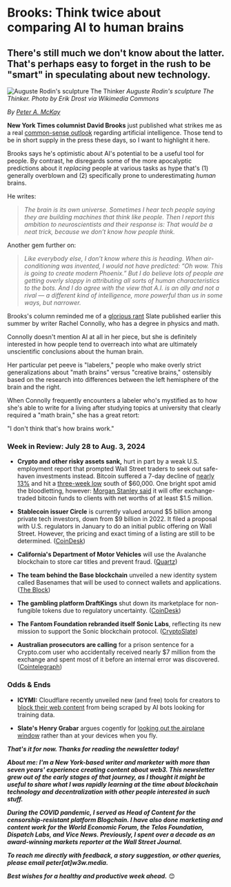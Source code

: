 # Brooks: Think twice about comparing AI to human brains
## There's still much we don't know about the latter. That's perhaps easy to forget in the rush to be "smart" in speculating about new technology.

![Auguste Rodin's sculpture The Thinker](https://upload.wikimedia.org/wikipedia/commons/thumb/4/48/The_Thinker_%2824284172271%29.jpg/2560px-The_Thinker_%2824284172271%29.jpg)
*Auguste Rodin's sculpture The Thinker. Photo by Erik Drost via Wikimedia Commons*

_By_ [_Peter A. McKay_](https://pmckay.com)

**New York Times columnist David Brooks** just published what strikes me as a real [common-sense outlook](https://www.nytimes.com/interactive/2024/07/31/opinion/ai-fears.html?123) regarding artificial intelligence. Those tend to be in short supply in the press these days, so I want to highlight it here.

Brooks says he's optimistic about AI's potential to be a useful tool for people. By contrast, he disregards some of the more apocalyptic predictions about it *replacing* people at various tasks as hype that's (1) generally overblown and (2) specifically prone to underestimating *human* brains.

He writes:

<blockquote><em>The brain is its own universe. Sometimes I hear tech people saying they are building machines that think like people. Then I report this ambition to neuroscientists and their response is: That would be a neat trick, because we don’t know how people think.</em></blockquote>

Another gem further on:

<blockquote><em>Like everybody else, I don’t know where this is heading. When air-conditioning was invented, I would not have predicted: “Oh wow. This is going to create modern Phoenix.” But I do believe lots of people are getting overly sloppy in attributing all sorts of human characteristics to the bots. And I do agree with the view that A.I. is an ally and not a rival — a different kind of intelligence, more powerful than us in some ways, but narrower.</em></blockquote>

Brooks's column reminded me of a [glorious rant](https://slate.com/life/2024/06/how-to-live-with-labelers-and-not-lose-your-mind.html) Slate published earlier this summer by writer Rachel Connolly, who has a degree in physics and math.

Connolly doesn't mention AI at all in her piece, but she is definitely interested in how people tend to overreach into what are ultimately unscientific conclusions about the human brain.

Her particular pet peeve is "labelers," people who make overly strict generalizations about "math brains" versus "creative brains," ostensibly based on the research into differences between the left hemisphere of the brain and the right.

When Connolly frequently encounters a labeler who's mystified as to how she's able to write for a living after studying topics at university that clearly required a "math brain," she has a great retort:

"I don't think that's how brains work."

### Week in Review: July 28 to Aug. 3, 2024

- **Crypto and other risky assets sank,** hurt in part by a weak U.S. employment report that prompted Wall Street traders to seek out safe-haven investments instead. Bitcoin suffered a 7-day decline of [nearly 13%](https://coinmarketcap.com/currencies/bitcoin/) and hit a [three-week low](https://www.coindesk.com/markets/2024/08/04/bitcoin-plunges-under-60k-crypto-bulls-lose-200m-as-dogecoin-solana-tokens-drop-10/) south of $60,000. One bright spot amid the bloodletting, however:  [Morgan Stanley said](https://www.coindesk.com/business/2024/08/02/morgan-stanley-to-offer-bitcoin-etfs-to-wealthy-clients-cnbc/) it will offer exchange-traded bitcoin funds to clients with net worths of at least $1.5 million.

- **Stablecoin issuer Circle** is currently valued around $5 billion among private tech investors, down from $9 billion in 2022. It filed a proposal with U.S. regulators in January to do an initial public offering on Wall Street. However, the pricing and exact timing of a listing are still to be determined. ([CoinDesk](https://www.coindesk.com/business/2024/07/30/circle-said-to-be-trading-around-5b-valuation-ahead-of-planned-ipo-sources/))  

- **California's Department of Motor Vehicles** will use the Avalanche blockchain to store car titles and prevent fraud. ([Quartz](https://qz.com/california-dmv-blockchain-car-title-fraud-ava-labs-web3-1851609271))

- **The team behind the Base blockchain** unveiled a new identity system called Basenames that will be used to connect wallets and applications. ([The Block](https://www.theblock.co/post/308984/coinbases-base-blockchain-is-getting-a-custom-onchain-identity-tool))

- **The gambling platform DraftKings** shut down its marketplace for non-fungible tokens due to regulatory uncertainty. ([CoinDesk](https://www.coindesk.com/business/2024/07/30/draftkings-dumps-nft-business-citing-legal-developments/))

- **The Fantom Foundation rebranded itself Sonic Labs**, reflecting its new mission to support the Sonic blockchain protocol. ([CryptoSlate](https://cryptoslate.com/fantom-rebrands-into-sonic-labs-unveiling-high-speed-blockchain/))

- **Australian prosecutors are calling** for a prison sentence for a Crypto.com user who accidentally received nearly $7 million from the exchange and spent most of it before an internal error was discovered. ([Cointelegraph](https://cointelegraph.com/news/crypto-com-cryptocurrency-exchange-australian-prosecutors-jail-user-mistake-funds))

### Odds & Ends

- **ICYMI:** Cloudflare recently unveiled new (and free) tools for creators to [block their web content](https://blog.cloudflare.com/declaring-your-aindependence-block-ai-bots-scrapers-and-crawlers-with-a-single-click) from being scraped by AI bots looking for training data.  

- **Slate's Henry Grabar** argues cogently for [looking out the airplane window](https://slate.com/life/2024/07/flying-is-better-with-an-open-window-shade.html) rather than at your devices when you fly.

 _**That's it for now. Thanks for reading the newsletter today!**_

 _**About me: I'm a New York-based writer and marketer with more than seven years' experience creating content about web3. This newsletter grew out of the early stages of that journey, as I thought it might be useful to share what I was rapidly learning at the time about blockchain technology and decentralization with other people interested in such stuff.**_

  _**During the COVID pandemic, I served as Head of Content for the censorship-resistant platform Blogchain. I have also done marketing and content work for the World Economic Forum, the Telos Foundation, Dispatch Labs, and Vice News. Previously, I spent over a decade as an award-winning markets reporter at the Wall Street Journal.**_

  _**To reach me directly with feedback, a story suggestion, or other queries, please email peter[at]w3w.media.**_

  _**Best wishes for a healthy and productive week ahead.**_ 😊
